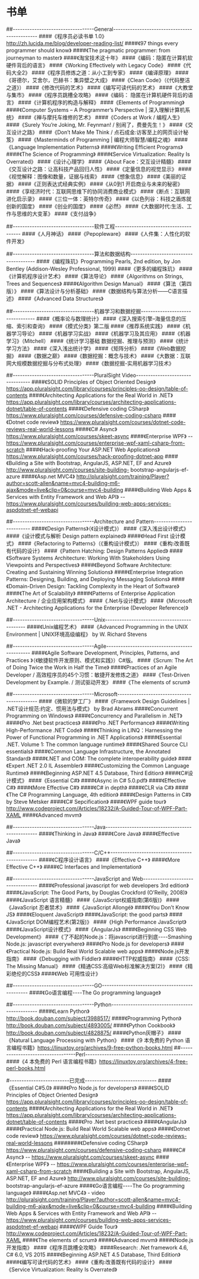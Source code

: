 # 书单
##----------------------------------General----------------------------------------------
####《程序员必读书单 1.0》http://zh.lucida.me/blog/developer-reading-list/
####《97 things every programmer should know》
####《The pragmatic programmer: from journeyman to master》
####《淘宝技术这十年》
####《编码：隐匿在计算机软硬件背后的语言》
####《Working Effectively with Legacy Code》
####《代码大全2》
####《程序员修炼之道：从小工到专家》
####《编译原理》
####《哥德尔，艾舍尔，巴赫书：集异壁之大成》
####《Clean Code》（《代码整洁之道》）
####《修改代码的艺术》
####《编写可读代码的艺术》
####《大教堂与集市》
####《程序员跳槽全攻略》
####《编码： 隐匿在计算机硬件背后的语言》
####《计算机程序的构造与解释》
####《Elements of Programming》
####《Computer Systems – A Programmer’s Perspective | 深入理解计算机系统》
####《禅与摩托车维修的艺术》
####《Coders at Work / 编程人生》
####《Surely You’re Joking, Mr. Feynman! / 别闹了，费曼先生！》
####《交互设计之路》
####《Don’t Make Me Think / 点石成金:访客至上的网页设计秘笈》
####《Masterminds of Programming | 编程大师智慧/编程之魂》
####《Language Implementation Patterns》
####《Writing Efficient Programs》
####《The Science of Programming》
####《Service Virtualization: Reality Is Overrated》
####《设计心理学》
####《About Face：交互设计精髓》
####《交互设计之路：让高科技产品回归人性》
####《定量信息的视觉显示》
####《视觉解释：图像和数量，证据与线索》
####《想象信息》
####《美丽的证据》
####《正则表达式经典实例》
####《从0到1 开启商业与未来的秘密》
####《享经济时代：互联网思维下的协同消费商业模式》
####《断点：互联网进化启示录》
####《三位一体：英特尔传奇》
####《以色列谷：科技之盾炼就创新的国度》
####《创业的国度》
####《必然》
####《大数据时代:生活、工作与思维的大变革》
####《支付战争》

##----------------------------------软件工程--------------------------------------
####《人月神话》
####《Pepopleware》
####《人件集：人性化的软件开发》

##----------------------------------算法和数据结构--------------------------------------
####《编程珠玑》Programming Pearls, 2nd edition, by Jon Bentley (Addison-Wesley Professional, 1999)
####《更多的编程珠玑》
####《计算机程序设计艺术》
####《算法导论》
####《Algorithms on Strings, Trees and Sequences》
####《Algorithm Design Manual》
####《算法（第四版）》
####《算法设计与分析基础》
####《数据结构与算法分析——C语言描述》
####《Advanced Data Structures》

##----------------------------------机器学习和数据挖掘---------------------------------
####《概率论与数理统计》
####《深入搜索引擎–海量信息的压缩、索引和查询》
####《模式分类》第二版
####《推荐系统实践》
####《机器学习导论》
####《机器学习实战》
####《机器学习及其应用》
####《机器学习》（Mitchell）
####《统计学习基础 数据挖掘、推理与预测》
####《统计学习方法》
####《深入浅出统计学》
####《矩阵分析》
####《Web数据挖掘》
####《数据之巅》
####《数据挖掘：概念与技术》
####《大数据：互联网大规模数据挖掘与分布式处理》
####《数据挖掘-实用机器学习技术》

##----------------------------------PluralSight Video---------------------------------
####《SOLID Principles of Object Oriented Design》 https://app.pluralsight.com/library/courses/principles-oo-design/table-of-contents
####《Architecting Applications for the Real World in .NET》 https://app.pluralsight.com/library/courses/architecting-applications-dotnet/table-of-contents
####《Defensive coding CSharp》 https://www.pluralsight.com/courses/defensive-coding-csharp
####《Dotnet code review》 https://www.pluralsight.com/courses/dotnet-code-reviews-real-world-lessons
####《C# Async》 https://www.pluralsight.com/courses/skeet-async
####《Enterprise WPF》 -- https://www.pluralsight.com/courses/enterprise-wpf-xaml-csharp-from-scratch
####《Hack-proofing Your ASP.NET Web Applications》https://www.pluralsight.com/courses/hack-proofing-dotnet-app
####《Building a Site with Bootstrap, AngularJS, ASP.NET, EF and Azure》 http://www.pluralsight.com/courses/site-building- bootstrap-angularjs-ef-azure
####《Asp.net MVC4》 http://pluralsight.com/training/Player?author=scott-allen&name=mvc4-building-m6-ajax&mode=live&clip=0&course=mvc4-building
####《Building Web Apps & Services with Entity Framework and Web API》 -- https://www.pluralsight.com/courses/building-web-apps-services-aspdotnet-ef-webapi

##----------------------------------Architecture and Pattern--------------------------
####《Design Patterns》（《设计模式》）
####《深入浅出设计模式》
####《设计模式与解析 Design pattern explained》
####《Head First 设计模式》
####《Refactoring to Patterns》（《重构设计模式》）
####《重构:改善既有代码的设计》
####《Pattern Hatching: Design Patterns Applied》
####《Software Systems Architecture: Working With Stakeholders Using Viewpoints and Perspectives》
####《Beyond Software Architecture: Creating and Sustaining Winning Solutions》
####《Enterprise Integration Patterns: Designing, Building, and Deploying Messaging Solutions》
####《Domain-Driven Design: Tackling Complexity in the Heart of Software》
####《The Art of Scalability》
####《Patterns of Enterprise Application Architecture / 企业应用架构模式》
####《.Net与设计模式》
####《Microsoft .NET - Architecting Applications for the Enterprise (Developer Reference)》

##----------------------------------Unix--------------------------------------------
####《Unix编程艺术》
####《Advanced Programming in the UNIX Environment | UNIX环境高级编程》 by W. Richard Stevens

##----------------------------------Agile----------------------------------------------
####《Agile Software Development, Principles, Patterns, and Practices 》（《敏捷软件开发原则、模式和实践》）C#版。
####《Scrum: The Art of Doing Twice the Work in Half the Time》
####《Practices of an Agile Developer / 高效程序员的45个习惯：敏捷开发修炼之道》
####《Test-Driven Development by Example. / 测试驱动开发》
####《The elements of scrum》

##----------------------------------Microsoft--------------------------------------------
####《微软的梦工厂》
####《Framework Design Guidelines | .NET设计规范:约定、惯用法与模式》 by Brad Abrams
####《Concurrent Programming on Windows》
####《Concurrency and Parallelism in .NET》
####《Pro .Net best practices》
####《Pro .NET Performance》
####《Writing High-Performance .NET Code》
####《Thinking in LINQ：Harnessing the Power of Functional Programming in .NET Applications》
####《Essential .NET. Volume 1: The common language runtime》
####《Shared Source CLI essentials》
####《Common Language Infrastructure, the Annotated Standard》
####《.NET and COM: The complete interoperability guide》
####《Expert .NET 2.0 IL Assembler》
####《Customizing the Common Language Runtime》
####《Beginning ASP.NET 4.5 Database, Third Edition》
####《C#设计模式》
####《Essential C#》
####《Async in C# 5.0.pdf》
####《Effective C#》
####《More Effective C#》
####《C# in depth》
####《CLR via C#》
####《The C# Programming Language, 4th edition》
####《Design Patterns in C#》 by Steve Metsker
####《C# Sepcification》
####《WPF guide tour》http://www.codeproject.com/Articles/18232/A-Guided-Tour-of-WPF-Part-XAML
####《Advanced mvvm》

##----------------------------------Java-------------------------------------------------
####《Thinking in Java》
####《Core Java》
####《Effective Java》

##----------------------------------C/C++-----------------------------------------------
####《C程序设计语言》
####《Effective C++》
####《More Effective C++》
####《C Interfaces and Implementation》

##----------------------------------JavaScript and Web----------------------------------
####《Professional javascript for web developers 3rd edition》
####《JavaScript: The Good Parts, by Douglas Crockford (O’Reilly, 2008)》
####《JavaScript 语言精髓》
####《JavaScript权威指南(第6版)》
####《JavaScript 忍者禁术》
####《JavaScript Allongé》
####《You Don’t Know JS》
####《Eloquent JavaScript》
####《JavaScript: the good parts》
####《JavaScript DOM编程艺术(第2版)》
####《High Performance JavaScript》
####《JavaScript设计模式》
####《AngularJs》
####《Beginning CSS Web Development》
####《了不起的Node.js：将javascript进行到底----Smashing Node.js: javascript everywhere》
####《Pro Node.js for developers》
####《Practical Node.js: Build Real World Scalable web apps》
####《Node.js开发指南》
####《Debugging with Fiddler》
####《HTTP权威指南》
####《CSS: The Missing Manual》
####《精通CSS:高级Web标准解决方案(2)》
####《精彩绝伦的CSS》
####《Web 可用性设计》

##----------------------------------GO-----------------------------------------------
####《Go语言编程----The Go programming language》

##----------------------------------Python-----------------------------------------------
####《Learn Python》http://book.douban.com/subject/3988517/
####《Programming Python》http://book.douban.com/subject/4893005/
####《Python Cookbook》http://book.douban.com/subject/4828875/
####《Python灰帽子》
####《Natural Language Processing with Python》
####《9 本免费的 Python 语言编程书籍》https://linuxtoy.org/archives/9-free-python-books.html
##----------------------------------Perl---------------------------------------------
####《4 本免费的 Perl 语言编程书籍》https://linuxtoy.org/archives/4-free-perl-books.html

#-------------------------已完成------------------------------
####《Essential C#5.0》
####《Pro Node.js for developers》
####《SOLID Principles of Object Oriented Design》 https://app.pluralsight.com/library/courses/principles-oo-design/table-of-contents
####《Architecting Applications for the Real World in .NET》 https://app.pluralsight.com/library/courses/architecting-applications-dotnet/table-of-contents
####《Pro .Net best practices》
####《AngularJs》
####《Practical Node.js: Build Real World Scalable web apps》
####《Dotnet code review》 https://www.pluralsight.com/courses/dotnet-code-reviews-real-world-lessons
########《Defensive coding CSharp》 https://www.pluralsight.com/courses/defensive-coding-csharp
####《C# Async》 -- https://www.pluralsight.com/courses/skeet-async
####《Enterprise WPF》 -- https://www.pluralsight.com/courses/enterprise-wpf-xaml-csharp-from-scratch
####《Building a Site with Bootstrap, AngularJS, ASP.NET, EF and Azure》 http://www.pluralsight.com/courses/site-building- bootstrap-angularjs-ef-azure
####《Go语言编程----The Go programming language》
####《Asp.net MVC4》 - video http://pluralsight.com/training/Player?author=scott-allen&name=mvc4-building-m6-ajax&mode=live&clip=0&course=mvc4-building
####《Building Web Apps & Services with Entity Framework and Web API》 -- https://www.pluralsight.com/courses/building-web-apps-services-aspdotnet-ef-webapi
####《WPF Guide Tour》http://www.codeproject.com/Articles/18232/A-Guided-Tour-of-WPF-Part-XAML
####《The elements of scrum》
####《Advanced mvvm》
####《Node.js开发指南》
####《程序员跳槽全攻略》
####Research: .Net framework 4.6, C# 6.0, VS 2015
####《Beginning ASP.NET 4.5 Database, Third Edition》
####《编写可读代码的艺术》
####《重构:改善既有代码的设计》
####《Service Virtualization: Reality Is Overrated》
